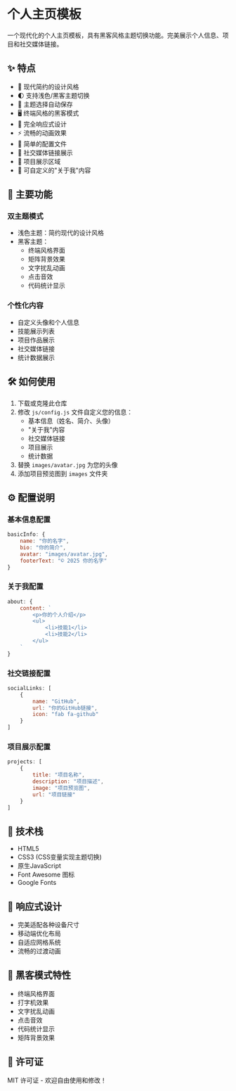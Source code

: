 # 个人主页模板

一个现代化的个人主页模板，具有黑客风格主题切换功能。完美展示个人信息、项目和社交媒体链接。

## ✨ 特点

- 🎨 现代简约的设计风格
- 🌓 支持浅色/黑客主题切换
- 💾 主题选择自动保存
- 🖥️ 终端风格的黑客模式
- 📱 完全响应式设计
- ⚡ 流畅的动画效果
- 🔧 简单的配置文件
- 🔗 社交媒体链接展示
- 📂 项目展示区域
- 📝 可自定义的"关于我"内容

## 🚀 主要功能

### 双主题模式
- 浅色主题：简约现代的设计风格
- 黑客主题：
  - 终端风格界面
  - 矩阵背景效果
  - 文字扰乱动画
  - 点击音效
  - 代码统计显示

### 个性化内容
- 自定义头像和个人信息
- 技能展示列表
- 项目作品展示
- 社交媒体链接
- 统计数据展示

## 🛠️ 如何使用

1. 下载或克隆此仓库
2. 修改 `js/config.js` 文件自定义您的信息：
   - 基本信息（姓名、简介、头像）
   - "关于我"内容
   - 社交媒体链接
   - 项目展示
   - 统计数据
3. 替换 `images/avatar.jpg` 为您的头像
4. 添加项目预览图到 `images` 文件夹

## ⚙️ 配置说明

### 基本信息配置
```javascript
basicInfo: {
    name: "你的名字",
    bio: "你的简介",
    avatar: "images/avatar.jpg",
    footerText: "© 2025 你的名字"
}
```

### 关于我配置
```javascript
about: {
    content: `
        <p>你的个人介绍</p>
        <ul>
            <li>技能1</li>
            <li>技能2</li>
        </ul>
    `
}
```

### 社交链接配置
```javascript
socialLinks: [
    {
        name: "GitHub",
        url: "你的GitHub链接",
        icon: "fab fa-github"
    }
]
```

### 项目展示配置
```javascript
projects: [
    {
        title: "项目名称",
        description: "项目描述",
        image: "项目预览图",
        url: "项目链接"
    }
]
```

## 🎯 技术栈

- HTML5
- CSS3 (CSS变量实现主题切换)
- 原生JavaScript
- Font Awesome 图标
- Google Fonts

## 📱 响应式设计

- 完美适配各种设备尺寸
- 移动端优化布局
- 自适应网格系统
- 流畅的过渡动画

## 🌟 黑客模式特性

- 终端风格界面
- 打字机效果
- 文字扰乱动画
- 点击音效
- 代码统计显示
- 矩阵背景效果

## 📄 许可证

MIT 许可证 - 欢迎自由使用和修改！
